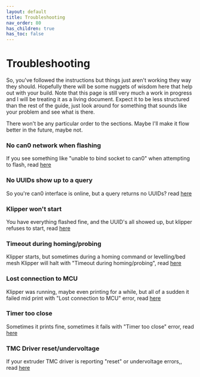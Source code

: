 ```yaml
---
layout: default 
title: Troubleshooting
nav_order: 80
has_children: true
has_toc: false
---
```


# Troubleshooting

So, you've followed the instructions but things just aren't working they way they should. Hopefully there will be some nuggets of wisdom here that help out with your build. Note that this page is still very much a work in progress and I will be treating it as a living document. Expect it to be less structured than the rest of the guide, just look around for something that sounds like your problem and see what is there.

There won't be any particular order to the sections. Maybe I'll make it flow better in the future, maybe not.

### No can0 network when flashing

If you see something like "unable to bind socket to can0" when attempting to flash, read [here](./troubleshooting/no_can0.md)


### No UUIDs show up to a query

So you're can0 interface is online, but a query returns no UUIDs? read [here](./troubleshooting/no_uuid.md)


### Klipper won't start

You have everything flashed fine, and the UUID's all showed up, but klipper refuses to start, read [here](./troubleshooting/klipper_fail_to_start.md)


### Timeout during homing/probing

Klipper starts, but sometimes during a homing command or levelling/bed mesh Klipper will halt with "Timeout during homing/probing", read [here](./troubleshooting/timeout_during_homing_probing.md)

### Lost connection to MCU

Klipper was running, maybe even printing for a while, but all of a sudden it failed mid print with "Lost connection to MCU" error, read [here](./troubleshooting/lost_communication_to_mcu.md)


### Timer too close

Sometimes it prints fine, sometimes it fails with "Timer too close" error, read [here](./troubleshooting/timer_too_close.md)


### TMC Driver reset/undervoltage

If your extruder TMC driver is reporting "reset" or undervoltage errors,, read [here](./troubleshooting/tmc_reset_undervoltage.md)
